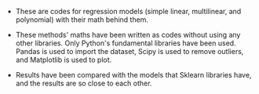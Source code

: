 - These are codes for regression models (simple linear, multilinear, and polynomial) with their math behind them.

- These methods' maths have been written as codes without using any other libraries. Only Python's fundamental libraries have been used. Pandas is used to import the dataset, Scipy is used to remove outliers, and Matplotlib is used to plot.

- Results have been compared with the models that Sklearn libraries have, and the results are so close to each other.
